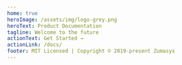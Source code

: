 ```yaml
---
home: true
heroImage: /assets/img/logo-grey.png
heroText: Product Documentation
tagline: Welcome to the future
actionText: Get Started →
actionLink: /docs/
footer: MIT Licensed | Copyright © 2019-present Zumasys
---
```


<HomeFeatures></HomeFeatures>
